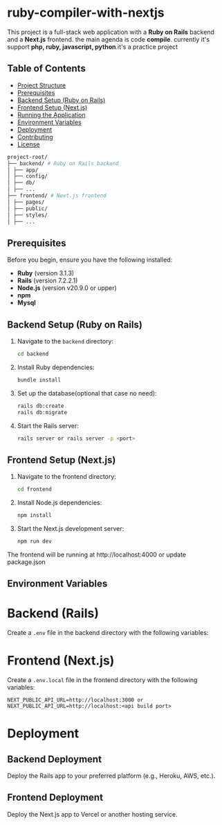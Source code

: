 # ruby-compiler-with-nextjs
This project is a full-stack web application with a **Ruby on Rails** backend and a **Next.js** frontend. the main agenda is code **compile**. currently it's support **php, ruby, javascript, python**.it's a practice project 

## Table of Contents

- [Project Structure](#project-structure)
- [Prerequisites](#prerequisites)
- [Backend Setup (Ruby on Rails)](#backend-setup-ruby-on-rails)
- [Frontend Setup (Next.js)](#frontend-setup-nextjs)
- [Running the Application](#running-the-application)
- [Environment Variables](#environment-variables)
- [Deployment](#deployment)
- [Contributing](#contributing)
- [License](#license)
  
``` bash
project-root/  
├── backend/ # Ruby on Rails backend  
│ ├── app/  
│ ├── config/  
│ ├── db/  
│ ├── ...  
├── frontend/ # Next.js frontend  
│ ├── pages/  
│ ├── public/  
│ ├── styles/  
│ ├── ...

```  

## Prerequisites

Before you begin, ensure you have the following installed:

- **Ruby** (version 3.1.3)
- **Rails** (version 7.2.2.1)
- **Node.js** (version v20.9.0 or upper)
- **npm**
- **Mysql**

## Backend Setup (Ruby on Rails)

1. Navigate to the `backend` directory:
   ```bash
   cd backend
2. Install Ruby dependencies:
   ``` bash
   bundle install
3. Set up the database(optional that case no need):
   ``` bash
   rails db:create
   rails db:migrate
4. Start the Rails server:
   ``` bash
   rails server or rails server -p <port>

## Frontend Setup (Next.js)  

1. Navigate to the frontend directory:
   ``` bash
   cd frontend
2. Install Node.js dependencies:
   ``` bash
   npm install
2. Start the Next.js development server:
   ``` bash
   npm run dev


The frontend will be running at http://localhost:4000 or update package.json

## Environment Variables

# Backend (Rails)  

Create a `.env` file in the backend directory with the following variables:  

# Frontend (Next.js)  

Create a `.env.local` file in the frontend directory with the following variables:  

``` NEXT_PUBLIC_API_URL=http://localhost:3000 or NEXT_PUBLIC_API_URL=http://localhost:<api build port> ``` 


# Deployment

## Backend Deployment

Deploy the Rails app to your preferred platform (e.g., Heroku, AWS, etc.).

## Frontend Deployment

Deploy the Next.js app to Vercel or another hosting service.
  
